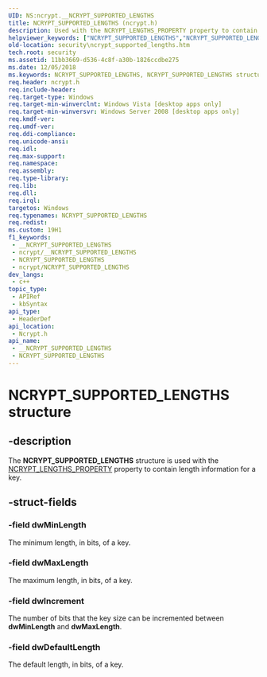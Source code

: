 ```yaml
---
UID: NS:ncrypt.__NCRYPT_SUPPORTED_LENGTHS
title: NCRYPT_SUPPORTED_LENGTHS (ncrypt.h)
description: Used with the NCRYPT_LENGTHS_PROPERTY property to contain length information for a key.
helpviewer_keywords: ["NCRYPT_SUPPORTED_LENGTHS","NCRYPT_SUPPORTED_LENGTHS structure [Security]","ncrypt/NCRYPT_SUPPORTED_LENGTHS","security.ncrypt_supported_lengths"]
old-location: security\ncrypt_supported_lengths.htm
tech.root: security
ms.assetid: 11bb3669-d536-4c8f-a30b-1826ccdbe275
ms.date: 12/05/2018
ms.keywords: NCRYPT_SUPPORTED_LENGTHS, NCRYPT_SUPPORTED_LENGTHS structure [Security], ncrypt/NCRYPT_SUPPORTED_LENGTHS, security.ncrypt_supported_lengths
req.header: ncrypt.h
req.include-header: 
req.target-type: Windows
req.target-min-winverclnt: Windows Vista [desktop apps only]
req.target-min-winversvr: Windows Server 2008 [desktop apps only]
req.kmdf-ver: 
req.umdf-ver: 
req.ddi-compliance: 
req.unicode-ansi: 
req.idl: 
req.max-support: 
req.namespace: 
req.assembly: 
req.type-library: 
req.lib: 
req.dll: 
req.irql: 
targetos: Windows
req.typenames: NCRYPT_SUPPORTED_LENGTHS
req.redist: 
ms.custom: 19H1
f1_keywords:
 - __NCRYPT_SUPPORTED_LENGTHS
 - ncrypt/__NCRYPT_SUPPORTED_LENGTHS
 - NCRYPT_SUPPORTED_LENGTHS
 - ncrypt/NCRYPT_SUPPORTED_LENGTHS
dev_langs:
 - c++
topic_type:
 - APIRef
 - kbSyntax
api_type:
 - HeaderDef
api_location:
 - Ncrypt.h
api_name:
 - __NCRYPT_SUPPORTED_LENGTHS
 - NCRYPT_SUPPORTED_LENGTHS
---
```


# NCRYPT_SUPPORTED_LENGTHS structure


## -description

The <b>NCRYPT_SUPPORTED_LENGTHS</b> structure is used with the <a href="/windows/desktop/SecCNG/key-storage-property-identifiers">NCRYPT_LENGTHS_PROPERTY</a> property to contain length information for a key.

## -struct-fields

### -field dwMinLength

The minimum length, in bits, of a key.

### -field dwMaxLength

The maximum length, in bits, of a key.

### -field dwIncrement

The number of bits that the key size can be incremented between <b>dwMinLength</b> and <b>dwMaxLength</b>.

### -field dwDefaultLength

The default length, in bits, of a key.

